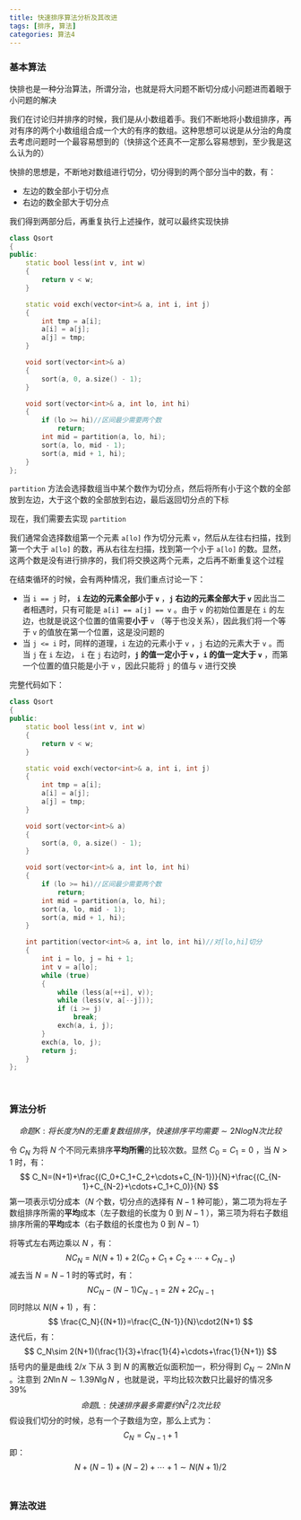 ```yaml
---
title: 快速排序算法分析及其改进
tags: [排序, 算法]
categories: 算法4
---
```


### 基本算法

快排也是一种分治算法，所谓分治，也就是将大问题不断切分成小问题进而着眼于小问题的解决

我们在讨论归并排序的时候，我们是从小数组着手。我们不断地将小数组排序，再对有序的两个小数组组合成一个大的有序的数组。这种思想可以说是从分治的角度去考虑问题时一个最容易想到的（快排这个还真不一定那么容易想到，至少我是这么认为的）

快排的思想是，不断地对数组进行切分，切分得到的两个部分当中的数，有：

* 左边的数全部小于切分点
* 右边的数全部大于切分点

我们得到两部分后，再重复执行上述操作，就可以最终实现快排

```cpp
class Qsort
{
public:
	static bool less(int v, int w)
	{
		return v < w;
	}

	static void exch(vector<int>& a, int i, int j)
	{
		int tmp = a[i];
		a[i] = a[j];
		a[j] = tmp;
	}

	void sort(vector<int>& a)
	{
		sort(a, 0, a.size() - 1);
	}

	void sort(vector<int>& a, int lo, int hi)
	{
		if (lo >= hi)//区间最少需要两个数
			return;
		int mid = partition(a, lo, hi);
		sort(a, lo, mid - 1);
		sort(a, mid + 1, hi);
	}
};
```

`partition` 方法会选择数组当中某个数作为切分点，然后将所有小于这个数的全部放到左边，大于这个数的全部放到右边，最后返回切分点的下标

现在，我们需要去实现 `partition` 

我们通常会选择数组第一个元素 `a[lo]` 作为切分元素 `v`，然后从左往右扫描，找到第一个大于 `a[lo]` 的数，再从右往左扫描，找到第一个小于 `a[lo]` 的数。显然，这两个数是没有进行排序的，我们将交换这两个元素，之后再不断重复这个过程

在结束循环的时候，会有两种情况，我们重点讨论一下：

* 当 `i == j` 时， **`i` 左边的元素全部小于 `v`** ，**`j` 右边的元素全部大于 `v`** 因此当二者相遇时，只有可能是 `a[i] == a[j] == v` 。由于 `v` 的初始位置是在 `i` 的左边，也就是说这个位置的值需要**小于** `v` （等于也没关系），因此我们将一个等于 `v` 的值放在第一个位置，这是没问题的
* 当 `j <= i` 时，同样的道理，`i` 左边的元素小于 `v` ，`j` 右边的元素大于 `v` 。而当 `j` 在 `i` 左边， `i` 在 `j` 右边时，**`j` 的值一定小于 `v` ，`i` 的值一定大于 `v`** ，而第一个位置的值只能是小于 `v` ，因此只能将 `j` 的值与 `v` 进行交换

完整代码如下：

```cpp
class Qsort
{
public:
	static bool less(int v, int w)
	{
		return v < w;
	}

	static void exch(vector<int>& a, int i, int j)
	{
		int tmp = a[i];
		a[i] = a[j];
		a[j] = tmp;
	}

	void sort(vector<int>& a)
	{
		sort(a, 0, a.size() - 1);
	}

	void sort(vector<int>& a, int lo, int hi)
	{
		if (lo >= hi)//区间最少需要两个数
			return;
		int mid = partition(a, lo, hi);
		sort(a, lo, mid - 1);
		sort(a, mid + 1, hi);
	}

	int partition(vector<int>& a, int lo, int hi)//对[lo,hi]切分
	{
		int i = lo, j = hi + 1;
		int v = a[lo];
		while (true)
		{
			while (less(a[++i], v));
			while (less(v, a[--j]));
			if (i >= j)
				break;
			exch(a, i, j);
		}
		exch(a, lo, j);
		return j;
	}
};
```

​	 

### 算法分析

$$
命题K: 将长度为N的无重复数组排序，快速排序平均需要\sim 2NlogN次比较
$$

令 $C_N$ 为将 $N$ 个不同元素排序**平均所需**的比较次数。显然 $C_0=C_1=0$ ，当 $N>1$ 时，有：
$$
C_N=(N+1)+\frac{(C_0+C_1+C_2+\cdots+C_{N-1})}{N}+\frac{(C_{N-1}+C_{N-2}+\cdots+C_1+C_0)}{N}
$$
第一项表示切分成本（$N$ 个数，切分点的选择有 $N-1$ 种可能），第二项为将左子数组排序所需的**平均**成本（左子数组的长度为 $0$ 到 $N-1$ ），第三项为将右子数组排序所需的**平均**成本（右子数组的长度也为 $0$ 到 $N-1$）

将等式左右两边乘以 $N$ ，有：
$$
NC_N=N(N+1)+2(C_0+C_1+C_2+\cdots+C_{N-1})
$$
减去当 $N=N-1$ 时的等式时，有：
$$
NC_N-(N-1)C_{N-1}=2N+2C_{N-1}
$$
同时除以 $N(N+1)$ ，有：
$$
\frac{C_N}{(N+1)}=\frac{C_{N-1}}{N}\cdot2(N+1)
$$
迭代后，有：
$$
C_N\sim 2(N+1)(\frac{1}{3}+\frac{1}{4}+\cdots+\frac{1}{N+1})
$$
括号内的量是曲线 $2/x$ 下从 $3$ 到 $N$ 的离散近似面积加一，积分得到 $C_N \sim 2N\ln N$ 。注意到 $2N\ln N \sim 1.39N\lg N$ ，也就是说，平均比较次数只比最好的情况多 $39\%$ 
$$
命题L: 快速排序最多需要约N^2/2次比较
$$
假设我们切分的时候，总有一个子数组为空，那么上式为：
$$
C_N=C_{N-1}+1
$$
即：
$$
N+(N-1)+(N-2)+\cdots + 1 \sim N(N+1)/2
$$
​	 

### 算法改进

